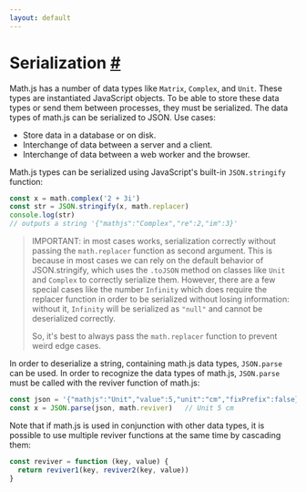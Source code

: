 ```yaml
---
layout: default
---
```


<h1 id="serialization">Serialization <a href="#serialization" title="Permalink">#</a></h1>

Math.js has a number of data types like `Matrix`, `Complex`, and `Unit`. These
types are instantiated JavaScript objects. To be able to store these data types
or send them between processes, they must be serialized. The data types of
math.js can be serialized to JSON. Use cases:

- Store data in a database or on disk.
- Interchange of data between a server and a client.
- Interchange of data between a web worker and the browser.

Math.js types can be serialized using JavaScript's built-in `JSON.stringify`
function:

```js
const x = math.complex('2 + 3i')
const str = JSON.stringify(x, math.replacer)
console.log(str)
// outputs a string '{"mathjs":"Complex","re":2,"im":3}'
```

> IMPORTANT: in most cases works, serialization correctly without
> passing the `math.replacer` function as second argument. This is because
> in most cases we can rely on the default behavior of JSON.stringify, which 
> uses the `.toJSON` method on classes like `Unit` and `Complex` to correctly 
> serialize them. However, there are a few special cases like the 
> number `Infinity` which does require the replacer function in order to be 
> serialized without losing information: without it, `Infinity` will be 
> serialized as `"null"` and cannot be deserialized correctly.
>
> So, it's best to always pass the `math.replacer` function to prevent 
> weird edge cases.

In order to deserialize a string, containing math.js data types, `JSON.parse`
can be used. In order to recognize the data types of math.js, `JSON.parse` must
be called with the reviver function of math.js:

```js
const json = '{"mathjs":"Unit","value":5,"unit":"cm","fixPrefix":false}'
const x = JSON.parse(json, math.reviver)   // Unit 5 cm
```

Note that if math.js is used in conjunction with other data types, it is
possible to use multiple reviver functions at the same time by cascading them:

```js
const reviver = function (key, value) {
  return reviver1(key, reviver2(key, value))
}
```
